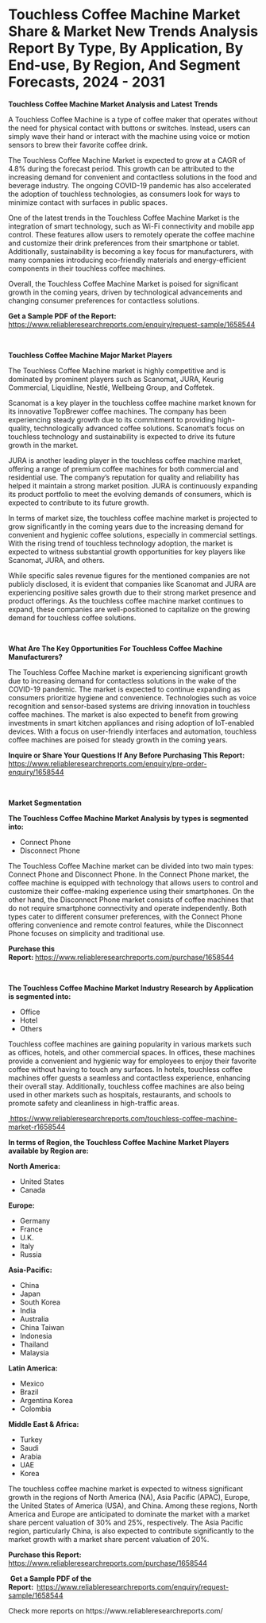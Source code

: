 <p><h1>Touchless Coffee Machine Market Share & Market New Trends Analysis Report By Type, By Application, By End-use, By Region, And Segment Forecasts, 2024 - 2031</h1></p><p><strong>Touchless Coffee Machine Market Analysis and Latest Trends</strong></p>
<p><p>A Touchless Coffee Machine is a type of coffee maker that operates without the need for physical contact with buttons or switches. Instead, users can simply wave their hand or interact with the machine using voice or motion sensors to brew their favorite coffee drink.</p><p>The Touchless Coffee Machine Market is expected to grow at a CAGR of 4.8% during the forecast period. This growth can be attributed to the increasing demand for convenient and contactless solutions in the food and beverage industry. The ongoing COVID-19 pandemic has also accelerated the adoption of touchless technologies, as consumers look for ways to minimize contact with surfaces in public spaces.</p><p>One of the latest trends in the Touchless Coffee Machine Market is the integration of smart technology, such as Wi-Fi connectivity and mobile app control. These features allow users to remotely operate the coffee machine and customize their drink preferences from their smartphone or tablet. Additionally, sustainability is becoming a key focus for manufacturers, with many companies introducing eco-friendly materials and energy-efficient components in their touchless coffee machines.</p><p>Overall, the Touchless Coffee Machine Market is poised for significant growth in the coming years, driven by technological advancements and changing consumer preferences for contactless solutions.</p></p>
<p><strong>Get a Sample PDF of the Report:&nbsp;</strong> <a href="https://www.reliableresearchreports.com/enquiry/request-sample/1658544">https://www.reliableresearchreports.com/enquiry/request-sample/1658544</a></p>
<p>&nbsp;</p>
<p><strong>Touchless Coffee Machine Major Market Players</strong></p>
<p><p>The Touchless Coffee Machine market is highly competitive and is dominated by prominent players such as Scanomat, JURA, Keurig Commercial, Liquidline, Nestlé, Wellbeing Group, and Coffetek. </p><p>Scanomat is a key player in the touchless coffee machine market known for its innovative TopBrewer coffee machines. The company has been experiencing steady growth due to its commitment to providing high-quality, technologically advanced coffee solutions. Scanomat’s focus on touchless technology and sustainability is expected to drive its future growth in the market.</p><p>JURA is another leading player in the touchless coffee machine market, offering a range of premium coffee machines for both commercial and residential use. The company’s reputation for quality and reliability has helped it maintain a strong market position. JURA is continuously expanding its product portfolio to meet the evolving demands of consumers, which is expected to contribute to its future growth.</p><p>In terms of market size, the touchless coffee machine market is projected to grow significantly in the coming years due to the increasing demand for convenient and hygienic coffee solutions, especially in commercial settings. With the rising trend of touchless technology adoption, the market is expected to witness substantial growth opportunities for key players like Scanomat, JURA, and others.</p><p>While specific sales revenue figures for the mentioned companies are not publicly disclosed, it is evident that companies like Scanomat and JURA are experiencing positive sales growth due to their strong market presence and product offerings. As the touchless coffee machine market continues to expand, these companies are well-positioned to capitalize on the growing demand for touchless coffee solutions.</p></p>
<p>&nbsp;</p>
<p><strong>What Are The Key Opportunities For Touchless Coffee Machine Manufacturers?</strong></p>
<p><p>The Touchless Coffee Machine market is experiencing significant growth due to increasing demand for contactless solutions in the wake of the COVID-19 pandemic. The market is expected to continue expanding as consumers prioritize hygiene and convenience. Technologies such as voice recognition and sensor-based systems are driving innovation in touchless coffee machines. The market is also expected to benefit from growing investments in smart kitchen appliances and rising adoption of IoT-enabled devices. With a focus on user-friendly interfaces and automation, touchless coffee machines are poised for steady growth in the coming years.</p></p>
<p><strong>Inquire or Share Your Questions If Any Before Purchasing This Report:</strong> <a href="https://www.reliableresearchreports.com/enquiry/pre-order-enquiry/1658544">https://www.reliableresearchreports.com/enquiry/pre-order-enquiry/1658544</a></p>
<p>&nbsp;</p>
<p><strong>Market Segmentation</strong></p>
<p><strong>The Touchless Coffee Machine Market Analysis by types is segmented into:</strong></p>
<p><ul><li>Connect Phone</li><li>Disconnect Phone</li></ul></p>
<p><p>The Touchless Coffee Machine market can be divided into two main types: Connect Phone and Disconnect Phone. In the Connect Phone market, the coffee machine is equipped with technology that allows users to control and customize their coffee-making experience using their smartphones. On the other hand, the Disconnect Phone market consists of coffee machines that do not require smartphone connectivity and operate independently. Both types cater to different consumer preferences, with the Connect Phone offering convenience and remote control features, while the Disconnect Phone focuses on simplicity and traditional use.</p></p>
<p><strong>Purchase this Report:&nbsp;</strong><a href="https://www.reliableresearchreports.com/purchase/1658544">https://www.reliableresearchreports.com/purchase/1658544</a></p>
<p>&nbsp;</p>
<p><strong>The Touchless Coffee Machine Market Industry Research by Application is segmented into:</strong></p>
<p><ul><li>Office</li><li>Hotel</li><li>Others</li></ul></p>
<p><p>Touchless coffee machines are gaining popularity in various markets such as offices, hotels, and other commercial spaces. In offices, these machines provide a convenient and hygienic way for employees to enjoy their favorite coffee without having to touch any surfaces. In hotels, touchless coffee machines offer guests a seamless and contactless experience, enhancing their overall stay. Additionally, touchless coffee machines are also being used in other markets such as hospitals, restaurants, and schools to promote safety and cleanliness in high-traffic areas.</p></p>
<p><a href="https://www.reliableresearchreports.com/touchless-coffee-machine-market-r1658544">&nbsp;https://www.reliableresearchreports.com/touchless-coffee-machine-market-r1658544</a></p>
<p><strong>In terms of Region, the Touchless Coffee Machine Market Players available by Region are:</strong></p>
<p>
    <p> <strong> North America: </strong>
        <ul>
            <li>United States</li>
            <li>Canada</li>
        </ul>
        </p> 
    <p> <strong> Europe: </strong>
        <ul>
            <li>Germany</li>
            <li>France</li>
            <li>U.K.</li>
            <li>Italy</li>
            <li>Russia</li>
        </ul>
        </p> 
    <p> <strong> Asia-Pacific: </strong>
        <ul>
            <li>China</li>
            <li>Japan</li>
            <li>South Korea</li>
            <li>India</li>
            <li>Australia</li>
            <li>China Taiwan</li>
            <li>Indonesia</li>
            <li>Thailand</li>
            <li>Malaysia</li>
        </ul>
        </p> 
    <p> <strong> Latin America: </strong>
        <ul>
            <li>Mexico</li>
            <li>Brazil</li>
            <li>Argentina Korea</li>
            <li>Colombia</li>
        </ul>
        </p> 
    <p> <strong> Middle East & Africa: </strong>
        <ul>
            <li>Turkey</li>
            <li>Saudi</li>
            <li>Arabia</li>
            <li>UAE</li>
            <li>Korea</li>
        </ul>
    </p>
    </p>
<p><p>The touchless coffee machine market is expected to witness significant growth in the regions of North America (NA), Asia Pacific (APAC), Europe, the United States of America (USA), and China. Among these regions, North America and Europe are anticipated to dominate the market with a market share percent valuation of 30% and 25%, respectively. The Asia Pacific region, particularly China, is also expected to contribute significantly to the market growth with a market share percent valuation of 20%.</p></p>
<p><strong>Purchase this Report: </strong><a href="https://www.reliableresearchreports.com/purchase/1658544">https://www.reliableresearchreports.com/purchase/1658544</a></p>
<p>&nbsp;<strong>Get a Sample PDF of the Report:&nbsp;&nbsp;</strong><a href="https://www.reliableresearchreports.com/enquiry/request-sample/1658544">https://www.reliableresearchreports.com/enquiry/request-sample/1658544</a></p>
<p><strong></strong></p>
<p>Check more reports on https://www.reliableresearchreports.com/</p>